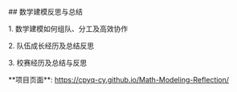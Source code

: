 \## 数学建模反思与总结  



1\. 数学建模如何组队、分工及高效协作

2\. 队伍成长经历及总结反思  

3\. 校赛经历及总结与反思



\*\*项目页面\*\*: https://cpyq-cy.github.io/Math-Modeling-Reflection/

